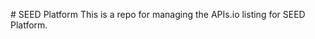 #   S E E D   P l a t f o r m 
 T h i s   i s   a   r e p o   f o r   m a n a g i n g   t h e   A P I s . i o   l i s t i n g   f o r   S E E D   P l a t f o r m . 